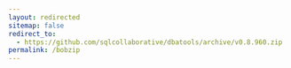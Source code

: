 ```yaml
---
layout: redirected
sitemap: false
redirect_to:
  - https://github.com/sqlcollaborative/dbatools/archive/v0.8.960.zip
permalink: /bobzip
---
```

